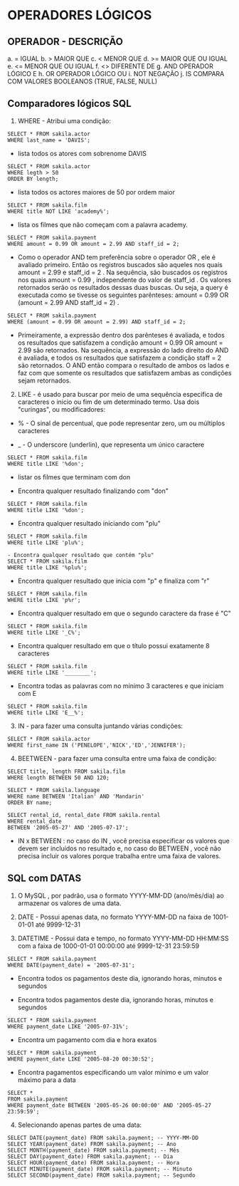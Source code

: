 
# OPERADORES LÓGICOS

## OPERADOR - DESCRIÇÃO
  a. =   IGUAL
  b. >   MAIOR QUE
  c. <   MENOR QUE
  d. >=  MAIOR QUE OU IGUAL
  e. <=  MENOR QUE OU IGUAL
  f. <>  DIFERENTE DE
  g. AND OPERADOR LÓGICO E
  h. OR  OPERADOR LÓGICO OU
  i. NOT NEGAÇÃO
  j. IS  COMPARA COM VALORES BOOLEANOS (TRUE, FALSE, NULL)

## Comparadores lógicos SQL 

1. WHERE - Atribui uma condição:
   
```
SELECT * FROM sakila.actor
WHERE last_name = 'DAVIS';
```
- lista todos os atores com sobrenome DAVIS
  
```
SELECT * FROM sakila.actor
WHERE legth > 50
ORDER BY length;
```

- lista todos os actores maiores de 50 por ordem maior

```
SELECT * FROM sakila.film
WHERE title NOT LIKE 'academy%';
```

- lista os filmes que não começam com a palavra academy.

```
SELECT * FROM sakila.payment
WHERE amount = 0.99 OR amount = 2.99 AND staff_id = 2;
```

- Como o operador AND tem preferência sobre o operador OR , ele é avaliado primeiro. Então os registros buscados são aqueles nos quais amount = 2.99 e staff_id = 2 . Na sequência, são buscados os registros nos quais amount = 0.99 , independente do valor de staff_id . Os valores retornados serão os resultados dessas duas buscas. Ou seja, a query é executada como se tivesse os seguintes parênteses: amount = 0.99 OR (amount = 2.99 AND staff_id = 2) .

```
SELECT * FROM sakila.payment
WHERE (amount = 0.99 OR amount = 2.99) AND staff_id = 2;
```

- Primeiramente, a expressão dentro dos parênteses é avaliada, e todos os resultados que satisfazem a condição amount = 0.99 OR amount = 2.99 são retornados. Na sequência, a expressão do lado direito do AND é avaliada, e todos os resultados que satisfazem a condição staff = 2 são retornados. O AND então compara o resultado de ambos os lados e faz com que somente os resultados que satisfazem ambas as condições sejam retornados.

2. LIKE - é usado para buscar por meio de uma sequência específica de caracteres o inicio ou fim de um determinado termo. Usa dois "curingas", ou modificadores:

- % - O sinal de percentual, que pode representar zero, um ou múltiplos caracteres

- _ - O underscore (underlin), que representa um único caractere

```
SELECT * FROM sakila.film
WHERE title LIKE '%don';
```

- listar os filmes que terminam com don

- Encontra qualquer resultado finalizando com "don"
  
```
SELECT * FROM sakila.film
WHERE title LIKE '%don';
```

- Encontra qualquer resultado iniciando com "plu"

```
SELECT * FROM sakila.film
WHERE title LIKE 'plu%';
```

```
- Encontra qualquer resultado que contém "plu"
SELECT * FROM sakila.film
WHERE title LIKE '%plu%';
```

- Encontra qualquer resultado que inicia com "p" e finaliza com "r"
  
```
SELECT * FROM sakila.film
WHERE title LIKE 'p%r';
```

- Encontra qualquer resultado em que o segundo caractere da frase é "C"
  
```  
SELECT * FROM sakila.film
WHERE title LIKE '_C%';
```

- Encontra qualquer resultado em que o título possui exatamente 8 caracteres

```
SELECT * FROM sakila.film
WHERE title LIKE '________';
```

- Encontra todas as palavras com no mínimo 3 caracteres e que iniciam com E

```
SELECT * FROM sakila.film
WHERE title LIKE 'E__%';

```

3. IN - para fazer uma consulta juntando várias condições:

```
SELECT * FROM sakila.actor
WHERE first_name IN ('PENELOPE','NICK','ED','JENNIFER');
```

4. BEETWEEN - para fazer uma consulta entre uma faixa de condição:

```
SELECT title, length FROM sakila.film
WHERE length BETWEEN 50 AND 120;
```

```
SELECT * FROM sakila.language
WHERE name BETWEEN 'Italian' AND 'Mandarin'
ORDER BY name;
```

```
SELECT rental_id, rental_date FROM sakila.rental
WHERE rental_date
BETWEEN '2005-05-27' AND '2005-07-17';
```

- IN x BETWEEN : no caso do IN , você precisa especificar os valores que devem ser incluídos no resultado e, no caso do BETWEEN , você não precisa incluir os valores porque trabalha entre uma faixa de valores.


## SQL com DATAS 

1. O MySQL , por padrão, usa o formato YYYY-MM-DD (ano/mês/dia) ao armazenar os valores de uma data. 

2. DATE - Possui apenas data, no formato YYYY-MM-DD na faixa de 1001-01-01 até 9999-12-31

3. DATETIME - Possui data e tempo, no formato YYYY-MM-DD HH:MM:SS com a faixa de 1000-01-01 00:00:00 até 9999-12-31 23:59:59
    
```
SELECT * FROM sakila.payment
WHERE DATE(payment_date) = '2005-07-31';
```

- Encontra todos os pagamentos deste dia, ignorando horas, minutos e segundos

- Encontra todos pagamentos deste dia, ignorando horas, minutos e segundos

```
SELECT * FROM sakila.payment
WHERE payment_date LIKE '2005-07-31%';
```

- Encontra um pagamento com dia e hora exatos
  
```
SELECT * FROM sakila.payment
WHERE payment_date LIKE '2005-08-20 00:30:52';
```

- Encontra pagamentos especificando um valor mínimo e um valor máximo para a data
  
```
SELECT *
FROM sakila.payment
WHERE payment_date BETWEEN '2005-05-26 00:00:00' AND '2005-05-27 23:59:59';
```

4. Selecionando apenas partes de uma data:
   
```
SELECT DATE(payment_date) FROM sakila.payment; -- YYYY-MM-DD
SELECT YEAR(payment_date) FROM sakila.payment; -- Ano 
SELECT MONTH(payment_date) FROM sakila.payment; -- Mês
SELECT DAY(payment_date) FROM sakila.payment; -- Dia 
SELECT HOUR(payment_date) FROM sakila.payment; -- Hora 
SELECT MINUTE(payment_date) FROM sakila.payment; -- Minuto 
SELECT SECOND(payment_date) FROM sakila.payment; -- Segundo
```

















